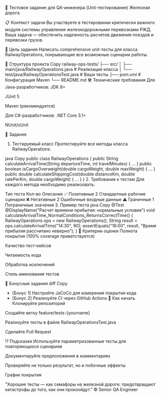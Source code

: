 🚂 Тестовое задание для QA-инженера (Unit-тестирование)
Железная дорога

📋 Контекст задачи
Вы участвуете в тестировании критически важного модуля системы управления железнодорожными перевозками РЖД. Ваша задача — обеспечить надежность расчетов движения поездов и перевозки грузов.

🎯 Цель задания
Написать comprehensive unit-тесты для класса RailwayOperations, покрывающие все возможные сценарии работы.

📂 Структура проекта
Copy
railway-ops-tests/
├── src/
│   ├── main/java/RailwayOperations.java  # Реализация класса
│   └── test/java/RailwayOperationsTest.java  # Ваши тесты
├── pom.xml  # Конфигурация Maven
└── README.md
🛠 Технические требования
Для Java-разработчиков:
JDK 8+

JUnit 5

Maven (рекомендуется)

Для C#-разработчиков:
.NET Core 3.1+

NUnit/xUnit

📝 Задание
1. Тестируемый класс
Протестируйте все методы класса RailwayOperations:

java
Copy
public class RailwayOperations {
    public String calculateArrivalTime(String departureTime, int travelMinutes) { ... }
    public boolean isCargoOverweight(double cargoWeight, double maxWeight) { ... }
    public double calculateShippingCost(double distanceKm, double ratePerKm, double cargoWeight) { ... }
}
2. Требования к тестам
Для каждого метода необходимо реализовать:

Тип теста	Кол-во	Описание
✅ Позитивные	2	Стандартные рабочие сценарии
❌ Негативные	2	Ошибочные входные данные
⚠️ Граничные	1	Пограничные значения
3. Пример теста
java
Copy
@Test
@DisplayName("Расчет времени прибытия: нормальные условия")
void calculateArrivalTime_NormalConditions_ReturnsCorrectTime() {
    RailwayOperations ops = new RailwayOperations();
    String result = ops.calculateArrivalTime("14:30", 90);
    assertEquals("16:00", result, "Время прибытия рассчитано неверно");
}
🧪 Критерии оценки
Полнота покрытия (100% coverage приветствуется)

Качество тест-кейсов

Читаемость кода

Обработка исключений

Стиль именования тестов

💎 Бонусные задания
diff
Copy
+ [Бонус 1] Настройте JaCoCo для измерения покрытия кода
+ [Бонус 2] Реализуйте CI через GitHub Actions
🚀 Как начать
Клонируйте репозиторий

Создайте ветку feature/tests-{yourname}

Реализуйте тесты в файле RailwayOperationsTest.java

Сделайте Pull Request

⁉️ Подсказки
Используйте параметризованные тесты для повторяющихся сценариев

Документируйте предположения в комментариях

Проверяйте не только результат, но и побочные эффекты

График покрытия

"Хорошие тесты — как семафоры на железной дороге: предотвращают катастрофы до того, как они произойдут." © Senior QA Engineer
